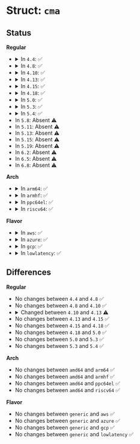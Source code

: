 # Struct: <code>cma</code>

## Status
<b>Regular</b>
<ul>
<li>
<details>
<summary>In <code>4.4</code>: ✅</summary>

```c
struct cma {
    long unsigned int base_pfn;
    long unsigned int count;
    long unsigned int *bitmap;
    unsigned int order_per_bit;
    struct mutex lock;
};
```
</details>
</li>
<li>
<details>
<summary>In <code>4.8</code>: ✅</summary>

```c
struct cma {
    long unsigned int base_pfn;
    long unsigned int count;
    long unsigned int *bitmap;
    unsigned int order_per_bit;
    struct mutex lock;
};
```
</details>
</li>
<li>
<details>
<summary>In <code>4.10</code>: ✅</summary>

```c
struct cma {
    long unsigned int base_pfn;
    long unsigned int count;
    long unsigned int *bitmap;
    unsigned int order_per_bit;
    struct mutex lock;
};
```
</details>
</li>
<li>
<details>
<summary>In <code>4.13</code>: ✅</summary>

```c
struct cma {
    long unsigned int base_pfn;
    long unsigned int count;
    long unsigned int *bitmap;
    unsigned int order_per_bit;
    struct mutex lock;
    const char *name;
};
```
</details>
</li>
<li>
<details>
<summary>In <code>4.15</code>: ✅</summary>

```c
struct cma {
    long unsigned int base_pfn;
    long unsigned int count;
    long unsigned int *bitmap;
    unsigned int order_per_bit;
    struct mutex lock;
    const char *name;
};
```
</details>
</li>
<li>
<details>
<summary>In <code>4.18</code>: ✅</summary>

```c
struct cma {
    long unsigned int base_pfn;
    long unsigned int count;
    long unsigned int *bitmap;
    unsigned int order_per_bit;
    struct mutex lock;
    const char *name;
};
```
</details>
</li>
<li>
<details>
<summary>In <code>5.0</code>: ✅</summary>

```c
struct cma {
    long unsigned int base_pfn;
    long unsigned int count;
    long unsigned int *bitmap;
    unsigned int order_per_bit;
    struct mutex lock;
    const char *name;
};
```
</details>
</li>
<li>
<details>
<summary>In <code>5.3</code>: ✅</summary>

```c
struct cma {
    long unsigned int base_pfn;
    long unsigned int count;
    long unsigned int *bitmap;
    unsigned int order_per_bit;
    struct mutex lock;
    const char *name;
};
```
</details>
</li>
<li>
<details>
<summary>In <code>5.4</code>: ✅</summary>

```c
struct cma {
    long unsigned int base_pfn;
    long unsigned int count;
    long unsigned int *bitmap;
    unsigned int order_per_bit;
    struct mutex lock;
    const char *name;
};
```
</details>
</li>
<li>
In <code>5.8</code>: Absent ⚠️
</li>
<li>
In <code>5.11</code>: Absent ⚠️
</li>
<li>
In <code>5.13</code>: Absent ⚠️
</li>
<li>
In <code>5.15</code>: Absent ⚠️
</li>
<li>
In <code>5.19</code>: Absent ⚠️
</li>
<li>
In <code>6.2</code>: Absent ⚠️
</li>
<li>
In <code>6.5</code>: Absent ⚠️
</li>
<li>
In <code>6.8</code>: Absent ⚠️
</li>
</ul>
<b>Arch</b>
<ul>
<li>
<details>
<summary>In <code>arm64</code>: ✅</summary>

```c
struct cma {
    long unsigned int base_pfn;
    long unsigned int count;
    long unsigned int *bitmap;
    unsigned int order_per_bit;
    struct mutex lock;
    const char *name;
};
```
</details>
</li>
<li>
<details>
<summary>In <code>armhf</code>: ✅</summary>

```c
struct cma {
    long unsigned int base_pfn;
    long unsigned int count;
    long unsigned int *bitmap;
    unsigned int order_per_bit;
    struct mutex lock;
    const char *name;
};
```
</details>
</li>
<li>
<details>
<summary>In <code>ppc64el</code>: ✅</summary>

```c
struct cma {
    long unsigned int base_pfn;
    long unsigned int count;
    long unsigned int *bitmap;
    unsigned int order_per_bit;
    struct mutex lock;
    const char *name;
};
```
</details>
</li>
<li>
<details>
<summary>In <code>riscv64</code>: ✅</summary>

```c
struct cma {
    long unsigned int base_pfn;
    long unsigned int count;
    long unsigned int *bitmap;
    unsigned int order_per_bit;
    struct mutex lock;
    const char *name;
};
```
</details>
</li>
</ul>
<b>Flavor</b>
<ul>
<li>
<details>
<summary>In <code>aws</code>: ✅</summary>

```c
struct cma {
    long unsigned int base_pfn;
    long unsigned int count;
    long unsigned int *bitmap;
    unsigned int order_per_bit;
    struct mutex lock;
    const char *name;
};
```
</details>
</li>
<li>
<details>
<summary>In <code>azure</code>: ✅</summary>

```c
struct cma {
    long unsigned int base_pfn;
    long unsigned int count;
    long unsigned int *bitmap;
    unsigned int order_per_bit;
    struct mutex lock;
    const char *name;
};
```
</details>
</li>
<li>
<details>
<summary>In <code>gcp</code>: ✅</summary>

```c
struct cma {
    long unsigned int base_pfn;
    long unsigned int count;
    long unsigned int *bitmap;
    unsigned int order_per_bit;
    struct mutex lock;
    const char *name;
};
```
</details>
</li>
<li>
<details>
<summary>In <code>lowlatency</code>: ✅</summary>

```c
struct cma {
    long unsigned int base_pfn;
    long unsigned int count;
    long unsigned int *bitmap;
    unsigned int order_per_bit;
    struct mutex lock;
    const char *name;
};
```
</details>
</li>
</ul>

## Differences
<b>Regular</b>
<ul>
<li>
No changes between <code>4.4</code> and <code>4.8</code> ✅
</li>
<li>
No changes between <code>4.8</code> and <code>4.10</code> ✅
</li>
<li>
<details>
<summary>Changed between <code>4.10</code> and <code>4.13</code> ⚠️</summary>
<ul>
<li>
<b>Field added. </b>
<code>const char *name</code>
</li>
</ul>
</details>
</li>
<li>
No changes between <code>4.13</code> and <code>4.15</code> ✅
</li>
<li>
No changes between <code>4.15</code> and <code>4.18</code> ✅
</li>
<li>
No changes between <code>4.18</code> and <code>5.0</code> ✅
</li>
<li>
No changes between <code>5.0</code> and <code>5.3</code> ✅
</li>
<li>
No changes between <code>5.3</code> and <code>5.4</code> ✅
</li>
</ul>
<b>Arch</b>
<ul>
<li>
No changes between <code>amd64</code> and <code>arm64</code> ✅
</li>
<li>
No changes between <code>amd64</code> and <code>armhf</code> ✅
</li>
<li>
No changes between <code>amd64</code> and <code>ppc64el</code> ✅
</li>
<li>
No changes between <code>amd64</code> and <code>riscv64</code> ✅
</li>
</ul>
<b>Flavor</b>
<ul>
<li>
No changes between <code>generic</code> and <code>aws</code> ✅
</li>
<li>
No changes between <code>generic</code> and <code>azure</code> ✅
</li>
<li>
No changes between <code>generic</code> and <code>gcp</code> ✅
</li>
<li>
No changes between <code>generic</code> and <code>lowlatency</code> ✅
</li>
</ul>
